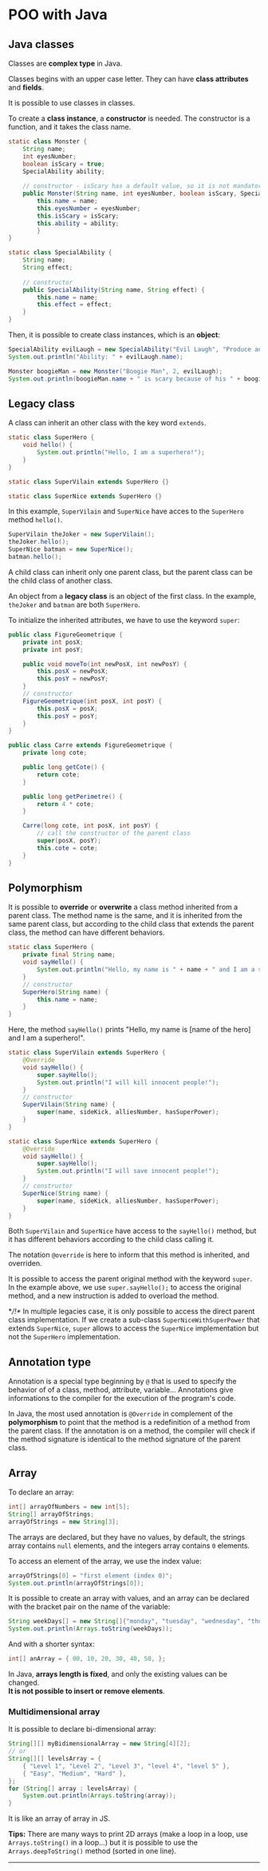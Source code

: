 # POO with Java

## Java classes

Classes are **complex type** in Java.


Classes begins with an upper case letter. They can have **class attributes** and **fields**.

It is possible to use classes in classes.

To create a **class instance**, a **constructor** is needed. The constructor is a function, and it takes the
class name.

```java
static class Monster {
    String name;
    int eyesNumber;
    boolean isScary = true;
    SpecialAbility ability;
    
    // constructor - isScary has a default value, so it is not mandatory in the constructor
    public Monster(String name, int eyesNumber, boolean isScary, SpecialAbility ability) {
        this.name = name;
        this.eyesNumber = eyesNumber;
        this.isScary = isScary;
        this.ability = ability;
        }
}

static class SpecialAbility {
    String name;
    String effect;
    
    // constructor
    public SpecialAbility(String name, String effect) {
        this.name = name;
        this.effect = effect;
    }
}
```

Then, it is possible to create class instances, which is an **object**:

```java
SpecialAbility evilLaugh = new SpecialAbility("Evil Laugh", "Produce an Evil laugh");
System.out.println("Ability: " + evilLaugh.name);

Monster boogieMan = new Monster("Boogie Man", 2, evilLaugh);
System.out.println(boogieMan.name + " is scary because of his " + boogieMan.ability.name);
```

## Legacy class

A class can inherit an other class with the key word `extends`.

```java
static class SuperHero {
    void hello() {
        System.out.println("Hello, I am a superhero!");
    }
}

static class SuperVilain extends SuperHero {}

static class SuperNice extends SuperHero {}
```

In this example, `SuperVilain` and `SuperNice` have acces to the `SuperHero` method `hello()`.

```java
SuperVilain theJoker = new SuperVilain();
theJoker.hello();
SuperNice batman = new SuperNice();
batman.hello();
```

A child class can inherit only one parent class, but the parent class can be the child class of another class.

An object from a **legacy class** is an object of the first class. In the example, `theJoker` and `batman` are 
both `SuperHero`.

To initialize the inherited attributes, we have to use the keyword `super`:

```java
public class FigureGeometrique {
    private int posX;
    private int posY;

    public void moveTo(int newPosX, int newPosY) {
        this.posX = newPosX;
        this.posY = newPosY;
    }
    // constructor
    FigureGeometrique(int posX, int posY) {
        this.posX = posX;
        this.posY = posY;
    }
}

public class Carre extends FigureGeometrique {
    private long cote;

    public long getCote() {
        return cote;
    }

    public long getPerimetre() {
        return 4 * cote;
    }

    Carre(long cote, int posX, int posY) {
        // call the constructor of the parent class
        super(posX, posY);
        this.cote = cote;
    }
}
```

## Polymorphism

It is possible to **override** or **overwrite** a class method inherited from a parent class.
The method name is the same, and it is inherited from the same parent class, but according to the child class 
that extends the parent class, the method can have different behaviors.

```java
static class SuperHero {
    private final String name;
    void sayHello() {
        System.out.println("Hello, my name is " + name + " and I am a superhero!");
    }
    // constructor
    SuperHero(String name) {
        this.name = name;
    }
}
```

Here, the method `sayHello()` prints "Hello, my name is [name of the hero] and I am a superhero!".

```java
static class SuperVilain extends SuperHero {
    @Override
    void sayHello() {
        super.sayHello();
        System.out.println("I will kill innocent people!");
    }
    // constructor    
    SuperVilain(String name) {
        super(name, sideKick, alliesNumber, hasSuperPower);
    }
}

static class SuperNice extends SuperHero {
    @Override
    void sayHello() {
        super.sayHello();
        System.out.println("I will save innocent people!");
    }
    // constructor    
    SuperNice(String name) {
        super(name, sideKick, alliesNumber, hasSuperPower);
    }
}
```

Both `SuperVilain` and `SuperNice` have access to the `sayHello()` method, but it has different behaviors 
according to the child class calling it.

The notation `@override` is here to inform that this method is inherited, and overriden.

It is possible to access the parent original method with the keyword `super`. In the example above, we use 
`super.sayHello();` to access the original method, and a new instruction is added to overload the method.

**/!\** In multiple legacies case, it is only possible to access the direct parent class implementation. If we 
 create a sub-class `SuperNiceWithSuperPower` that extends `SuperNice`, `super` allows to access the
 `SuperNice` implementation but not the `SuperHero` implementation.
 
## Annotation type

 Annotation is a special type beginning by `@` that is used to specify the behavior of of a class, method, 
 attribute, variable... Annotations give informations to the compiler for the execution of the program's code.
 
 In Java, the most used annotation is `@Override` in complement of the **polymorphism** to point that the 
method is a redefinition of a method from the parent class. If the annotation is on a method, the compiler
will check if the method signature is identical to the method signature of the parent class.

## Array

To declare an array:

```java
int[] arrayOfNumbers = new int[5];
String[] arrayOfStrings;
arrayOfStrings = new String[3];
```

The arrays are declared, but they have no values, by default, the strings array contains `null` elements, and 
the integers array contains `0` elements.

To access an element of the array, we use the index value:

```java
arrayOfStrings[0] = "first element (index 0)";
System.out.println(arrayOfStrings[0]);
```

It is possible to create an array with values, and an array can be declared with the bracket pair on the name
of the variable:

```java
String weekDays[] = new String[]{"monday", "tuesday", "wednesday", "thursday", "friday", "saturday", "sunday"};
System.out.println(Arrays.toString(weekDays));
```

And with a shorter syntax:

```java
int[] anArray = { 00, 10, 20, 30, 40, 50, };
```

In Java, **arrays length is fixed**, and only the existing values can be changed.  
**It is not possible to insert or remove elements**.

### Multidimensional array

It is possible to declare bi-dimensional array:

```java
String[][] myBidimensionalArray = new String[4][2];
// or
String[][] levelsArray = {
    { "Level 1", "Level 2", "Level 3", "level 4", "level 5" },
    { "Easy", "Medium", "Hard" },
};
for (String[] array : levelsArray) {
    System.out.println(Arrays.toString(array));
}
```

It is like an array of array in JS.

**Tips:** There are many ways to print 2D arrays (make a loop in a loop, use `Arrays.toString()` in a loop...) 
but it is possible to use the `Arrays.deepToString()` method (sorted in one line).

---------------------------
